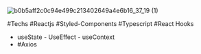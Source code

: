 
![b0b5aff2c0c94e499c213402649a4e6b16_37_19 (1)](https://user-images.githubusercontent.com/38596921/115611937-1c2c8680-a2c1-11eb-8291-887b3843e573.gif)

#Techs
#Reactjs
#Styled-Components
#Typescript
#React Hooks
- useState - UseEffect - useContext
- #Axios
